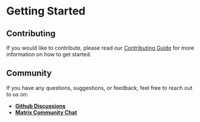 # Getting Started

## Contributing

If you would like to contribute, please read our [Contributing Guide](/guide/contributing.md) for more information on how to get started.

## Community

If you have any questions, suggestions, or feedback, feel free to reach out to us on:

- [**Github Discussions**](https://github.com/orgs/versatiles-org/discussions)
- [**Matrix Community Chat**](https://matrix.to/#/#versatiles:matrix.org)

